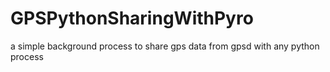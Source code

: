 GPSPythonSharingWithPyro
========================

a simple background process to share gps data from gpsd with any python process
